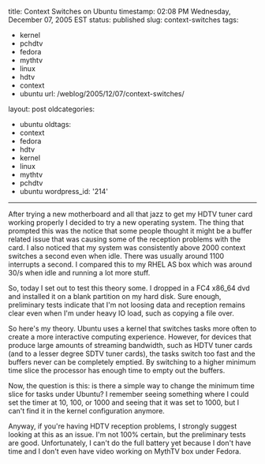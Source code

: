 title: Context Switches on Ubuntu
timestamp: 02:08 PM Wednesday, December 07, 2005 EST
status: published
slug: context-switches
tags:
- kernel
- pchdtv
- fedora
- mythtv
- linux
- hdtv
- context
- ubuntu
url: /weblog/2005/12/07/context-switches/

layout: post
oldcategories:
- ubuntu
oldtags:
- context
- fedora
- hdtv
- kernel
- linux
- mythtv
- pchdtv
- ubuntu
wordpress_id: '214'

---

After trying a new motherboard and all that jazz to get my HDTV tuner card working
properly I decided to try a new operating system.  The thing that prompted this was
the notice that some people thought it might be a buffer related issue that was
causing some of the reception problems with the card.  I also noticed that my system
was consistently above 2000 context switches a second even when idle.  There was
usually around 1100 interrupts a second.  I compared this to my RHEL AS box which
was around 30/s when idle and running a lot more stuff.

So, today I set out to test this theory some.  I dropped in a FC4 x86_64 dvd and
installed it on a blank partition on my hard disk.  Sure enough, preliminary tests
indicate that I'm not loosing data and reception remains clear even when I'm under
heavy IO load, such as copying a file over.

So here's my theory.  Ubuntu uses a kernel that switches tasks more often to create
a more interactive computing experience.  However, for devices that produce large
amounts of streaming bandwidth, such as HDTV tuner cards (and to a lesser degree
SDTV tuner cards), the tasks switch too fast and the buffers never can be completely
emptied.  By switching to a higher minimum time slice the processor has enough time
to empty out the buffers.

Now, the question is this: is there a simple way to change the minimum time slice
for tasks under Ubuntu?  I remember seeing something where I could set the timer at
10, 100, or 1000 and seeing that it was set to 1000, but I can't find it in the
kernel configuration anymore.

Anyway, if you're having HDTV reception problems, I strongly suggest looking at this
as an issue.  I'm not 100% certain, but the preliminary tests are good.  Unfortunately,
I can't do the full battery yet because I don't have time and I don't even have
video working on MythTV box under Fedora.
